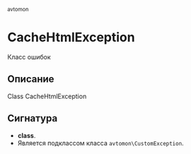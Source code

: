 <small>avtomon</small>

CacheHtmlException
==================

Класс ошибок

Описание
-----------

Class CacheHtmlException

Сигнатура
---------

- **class**.
- Является подклассом класса `avtomon\CustomException`.
